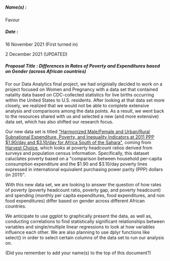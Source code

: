 ##### Name(s) :
Favour
 
##### Date :
16 November 2021 (First turned in)

2 December 2021 (UPDATED)

##### Proposal Title : Differences in Rates of Poverty and Expenditures based on Gender (across African countries)

For our Data Analytics final project, we had originially decided to work on a project focused on Women and Pregnancy with a data set that contained natality data based on CDC-collected statistics for live births occurring within the United States to U.S. residents. After looking at that data set more closely, we realized that we would not be able to complete extensive analysis and comparisons among the data points. As a result, we went back to the resources shared with us and selected a new (and more extensive) data set, which has also shifted our research focus.

Our new data set is titled ["Harmonized Male/Female and Urban/Rural Subnational Expenditure, Poverty, and Inequality Indicators at 2011 PPP $1.90/day and $3.10/day for Africa South of the Sahara"](https://www.ifpri.org/publication/harmonized-malefemale-and-urbanrural-subnational-expenditure-poverty-and-inequality), coming from [Harvest Choice](https://harvestchoice.org), which looks at poverty headcount ratios derived from surveys and population census information. Specifically, this dataset caluclates poverty based on a "comparison between household per-capita consumption expenditure and the $1.90 and $3.10/day poverty lines expressed in international equivalent purchasing power parity (PPP) dollars (in 2011)". 

With this new data set, we are looking to answer the question of how rates of poverty (poverty headcount ratio, poverty gap, and poverty headcount) and spending (monthly per capita expenditures, food expenditures, and non food expenditures) differ based on gender across different African countries.

We anticipate to use ggplot to graphically present the data, as well as, conducting correlations to find statistically significant relationships between variables and single/multiple linear regressions to look at how variables influence each other. We are also planning to use dplyr functions like select() in order to select certain columns of the data set to run our analysis on. 



(Did you remember to add your name(s) to the top of this document?)
